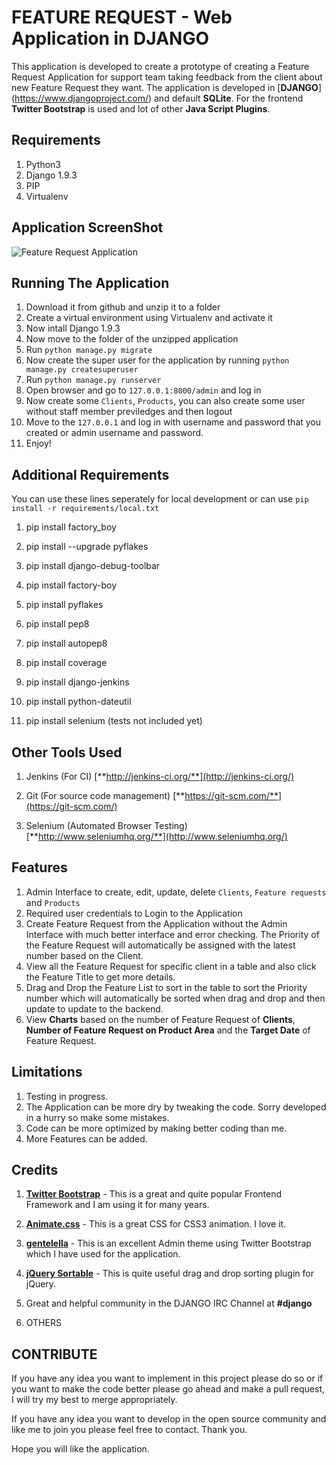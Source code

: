 # FEATURE REQUEST - Web Application in DJANGO

This application is developed to create a prototype of creating a Feature Request Application for support team taking feedback from the client about new Feature Request they want. The application is developed in [**DJANGO**] (https://www.djangoproject.com/) and default **SQLite**. For the frontend **Twitter Bootstrap** is used and lot of other **Java Script Plugins**.


## Requirements

1. Python3
2. Django 1.9.3
3. PIP
4. Virtualenv


## Application ScreenShot

![Feature Request Application](https://raw.githubusercontent.com/himadriganguly/featurerequest/master/screenshots/screenshot.jpg "Feature Request Application Browser Preview")


## Running The Application

1. Download it from github and unzip it to a folder
2. Create a virtual environment using Virtualenv and activate it
3. Now intall Django 1.9.3
4. Now move to the folder of the unzipped application 
5. Run `python manage.py migrate`
6. Now create the super user for the application by running `python manage.py createsuperuser`
7. Run `python manage.py runserver`
8. Open browser and go to `127.0.0.1:8000/admin` and log in
9. Now create some `Clients`, `Products`, you can also create some user without staff member previledges and then logout
10. Move to the `127.0.0.1` and log in with username and password that you created or admin username and password.
11. Enjoy!


## Additional Requirements

You can use these lines seperately for local development or can use `pip install -r requirements/local.txt`

1. pip install factory_boy

2. pip install --upgrade pyflakes

3. pip install django-debug-toolbar

4. pip install factory-boy

5. pip install pyflakes

6. pip install pep8

7. pip install autopep8

8. pip install coverage

9. pip install django-jenkins

10. pip install python-dateutil

11. pip install selenium (tests not included yet)


## Other Tools Used

1. Jenkins (For CI) [**http://jenkins-ci.org/**](http://jenkins-ci.org/)

2. Git (For source code management) [**https://git-scm.com/**](https://git-scm.com/)

3. Selenium (Automated Browser Testing) [**http://www.seleniumhq.org/**](http://www.seleniumhq.org/)


## Features

1. Admin Interface to create, edit, update, delete `Clients`, `Feature requests` and `Products`
2. Required user credentials to Login to the Application
3. Create Feature Request from the Application without the Admin Interface with much better interface and error checking. The Priority of the Feature Request will automatically be assigned with the latest number based on the Client.
4. View all the Feature Request for specific client in a table and also click the Feature Title to get more details.
6. Drag and Drop the Feature List to sort in the table to sort the Priority number which will automatically be sorted when drag and drop and then update to update to the backend.
7. View **Charts** based on the number of Feature Request of **Clients**, **Number of Feature Request on Product Area** and the **Target Date** of Feature Request.


## Limitations

1. Testing in progress.
2. The Application can be more dry by tweaking the code. Sorry developed in a hurry so make some mistakes.
3. Code can be more optimized by making better coding than me.
3. More Features can be added.


## Credits

1. [**Twitter Bootstrap**](http://getbootstrap.com/) - This is a great and quite popular Frontend Framework and I am using it for many years.

2. [**Animate.css**](https://daneden.github.io/animate.css/) - This is a great CSS for CSS3 animation. I love it.

3. [**gentelella**](https://github.com/puikinsh/gentelella) - This is an excellent Admin theme using Twitter Bootstrap which I have used for the application. 

2. [**jQuery Sortable**](https://johnny.github.io/jquery-sortable/) - This is quite useful drag and drop sorting plugin for jQuery.

3. Great and helpful community in the DJANGO IRC Channel at **#django**
 
4. OTHERS


## CONTRIBUTE

If you have any idea you want to implement in this project please do so or if you want to make the code better please go ahead and make a pull request, I will try my best to merge appropriately.


If you have any idea you want to develop in the open source community and like me to join you please feel free to contact. Thank you.


Hope you will like the application.

